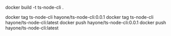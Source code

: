 docker build -t ts-node-cli .

docker tag ts-node-cli hayone/ts-node-cli:0.0.1
docker tag ts-node-cli hayone/ts-node-cli:latest
docker push hayone/ts-node-cli:0.0.1
docker push hayone/ts-node-cli:latest
